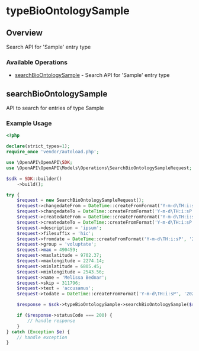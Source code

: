 # typeBioOntologySample

## Overview

Search API for 'Sample' entry type

### Available Operations

* [searchBioOntologySample](#searchbioontologysample) - Search API for 'Sample' entry type

## searchBioOntologySample

API to search for entries of type Sample

### Example Usage

```php
<?php

declare(strict_types=1);
require_once 'vendor/autoload.php';

use \OpenAPI\OpenAPI\SDK;
use \OpenAPI\OpenAPI\Models\Operations\SearchBioOntologySampleRequest;

$sdk = SDK::builder()
    ->build();

try {
    $request = new SearchBioOntologySampleRequest();
    $request->changedateFrom = DateTime::createFromFormat('Y-m-d\TH:i:sP', '2022-01-24T10:05:07.174Z');
    $request->changedateTo = DateTime::createFromFormat('Y-m-d\TH:i:sP', '2022-03-16T07:10:00.236Z');
    $request->createdateFrom = DateTime::createFromFormat('Y-m-d\TH:i:sP', '2022-10-16T09:46:06.582Z');
    $request->createdateTo = DateTime::createFromFormat('Y-m-d\TH:i:sP', '2022-10-25T00:56:56.568Z');
    $request->description = 'ipsum';
    $request->filesuffix = 'hic';
    $request->fromdate = DateTime::createFromFormat('Y-m-d\TH:i:sP', '2021-07-10T03:04:11.898Z');
    $request->group = 'voluptate';
    $request->max = 490459;
    $request->maxlatitude = 9702.37;
    $request->maxlongitude = 2274.14;
    $request->minlatitude = 6805.45;
    $request->minlongitude = 2543.56;
    $request->name = 'Melissa Bednar';
    $request->skip = 311796;
    $request->text = 'accusamus';
    $request->todate = DateTime::createFromFormat('Y-m-d\TH:i:sP', '2021-01-18T05:23:42.271Z');

    $response = $sdk->typeBioOntologySample->searchBioOntologySample($request);

    if ($response->statusCode === 200) {
        // handle response
    }
} catch (Exception $e) {
    // handle exception
}
```
